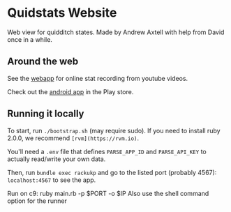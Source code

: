 # Quidstats Website

Web view for quidditch states. Made by Andrew Axtell with help from David once in a while. 

## Around the web

See the [webapp](https://quidstats.herokuapp.com/) for online stat recording from youtube videos.

Check out the [android app](https://play.google.com/store/apps/details?id=local.quidstats) in the Play store.

## Running it locally

To start, run `./bootstrap.sh` (may require sudo). If you need to install ruby 2.0.0, we recommend `[rvm](https://rvm.io)`. 

You'll need a `.env` file that defines `PARSE_APP_ID` and `PARSE_API_KEY` to actually read/write your own data. 

Then, run `bundle exec rackukp` and go to the listed port (probably 4567): `localhost:4567` to see the app.

Run on c9: ruby main.rb -p $PORT -o $IP
Also use the shell command option for the runner